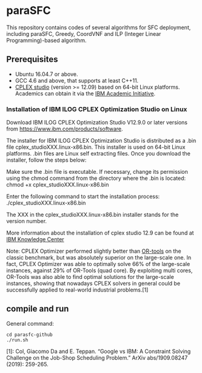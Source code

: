 # paraSFC
This repository contains codes of several algorithms for SFC deployment, including paraSFC, Greedy, CoordVNF and ILP (Integer Linear Programming)-based algorithm.

## Prerequisites
- Ubuntu 16.04.7 or above.
- GCC 4.6 and above, that supports at least C++11.
- [CPLEX studio](https://www-01.ibm.com/software/commerce/optimization/cplex-optimizer/) (version >= 12.09) based on 64-bit Linux platforms. Academics can obtain it via the [IBM Academic Initiative](https://developer.ibm.com/academic/).

### Installation of IBM ILOG CPLEX Optimization Studio on Linux 

Download IBM ILOG CPLEX Optimization Studio V12.9.0 or later versions from https://www.ibm.com/products/software.

The installer for IBM ILOG CPLEX Optimization Studio is distributed as a .bin file cplex_studioXXX.linux-x86.bin. This installer is used on 64-bit Linux platforms. .bin files are Linux self extracting files. Once you download the installer, follow the steps below:

Make sure the .bin file is executable. If necessary, change its permission using the chmod command from the directory where the .bin is located:
chmod +x cplex_studioXXX.linux-x86.bin

Enter the following command to start the installation process:
./cplex_studioXXX.linux-x86.bin


The XXX in the cplex_studioXXX.linux-x86.bin installer stands for the version number.

More information about the installation of cplex studio 12.9 can be found at [IBM Knowledge Center](https://www.ibm.com/support/knowledgecenter/SSSA5P_12.9.0/ilog.odms.studio.help/Optimization_Studio/topics/COS_installing.html)

Note: CPLEX Optimizer performed slightly better than [OR-tools](https://developers.google.com/optimization) on the classic benchmark, but was absolutely superior on the large-scale one. In fact, CPLEX Optimizer was able to optimally solve 66% of the large-scale instances, against 29% of OR-Tools (quad core). By exploiting multi cores, OR-Tools was also able to find optimal solutions for the large-scale instances, showing that nowadays CPLEX solvers in general could be successfully applied to real-world industrial problems.[1] 



## compile and run

General command:
```shell
cd parasfc-github
./run.sh
```

[1]: Col, Giacomo Da and E. Teppan. “Google vs IBM: A Constraint Solving Challenge on the Job-Shop Scheduling Problem.” ArXiv abs/1909.08247 (2019): 259-265.

